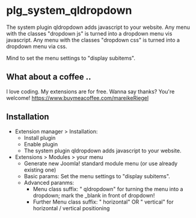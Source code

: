# plg_system_qldropdown

The system plugin qldropdown adds javascript to your website.
Any menu with the classes "dropdown js" is turned into a dropdown menu vis javascript.
Any menu with the classes "dropdown css" is turned into a dropdown menu via css.

Mind to set the menu settings to "display subitems".

## What about a coffee ..

I love coding. My extensions are for free. Wanna say thanks? You're welcome! 
<https://www.buymeacoffee.com/mareikeRiegel>

## Installation

* Extension manager > Installation:
    * Install plugin
    * Enable plugin
    * The system plugin qldropdown adds javascript to your website.
* Extensions > Modules > your menu
    * Generate new Joomla! standard module menu (or use already existing one)
    * Basic params: Set the menu settings to "display subitems".
    * Advanced paranms:
        * Menu class suffix: " qldropdown" for turning the menu into a dropdown; mark the _blank in front of dropdown!
        * Further Menu class suffix: " horizontal" OR " vertical" for horizontal / vertical positioning

